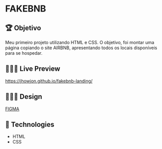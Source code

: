 # FAKEBNB

## 🏆 Objetivo

<p> Meu primeiro projeto utilizando HTML e CSS. O objetivo, foi montar uma página copiando o site AIRBNB, apresentando todos os locais disponíveis para se hospedar.</p>

## 🧑🏻‍💻 Live Preview

https://jhowjon.github.io/fakebnb-landing/

## 👨🏻‍🎨 Design

[FIGMA](https://www.figma.com/file/8JwgN6Ggh1NI7F3ZkwzJZH/Mentoria-Frontend?node-id=826:0)

## 👾 Technologies

- HTML
- CSS
